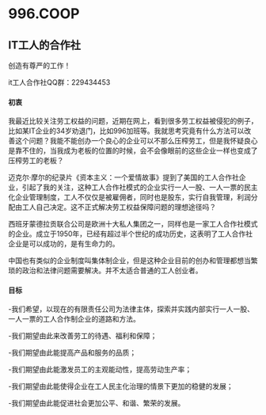 # 996.COOP  
## IT工人的合作社  

创造有尊严的工作！    

it工人合作社QQ群：229434453

#### 初衷
我最近比较关注劳工权益的问题，近期在网上，看到很多劳工权益被侵犯的例子，比如某IT企业的34岁劝退门，比如996加班等。我就思考究竟有什么方法可以改善这个问题？我能不能创办一个良心的企业可以不那么压榨劳工，但是我怀疑良心是靠不住的，当我成为老板的位置的时候，会不会像眼前的这些企业一样也变成了压榨劳工的老板？

迈克尔·摩尔的纪录片《资本主义：一个爱情故事》提到了美国的工人合作社企业，引起了我的关注，这种工人合作社模式的企业实行一人一股、一人一票的民主化企业管理制度，工人不仅仅是被雇佣者，同时也是股东，实行自我管理，利润分配由工人自己决定。这不正式解决劳工权益保障问题的理想途径吗？

西班牙蒙德拉贡联合公司是欧洲十大私人集团之一，同样也是一家工人合作社模式的企业。成立于1950年，已经有超过半个世纪的成功历史，这表明了工人合作社企业是可以成功的，是有生命力的。

中国也有类似的企业制度叫集体制企业，但是这种企业目前的创办和管理都想当繁琐的政治和法律问题需要解决。并不太适合普通的工人创业者。

#### 目标
-我们希望，以现在的有限责任公司为法律主体，探索并实践内部实行一人一股、一人一票的工人合作制企业的道路和方法。

-我们期望由此来改善劳工的待遇、福利和保障；

-我们期望由此能提高产品和服务的品质；

-我们期望由此能激发员工的主观能动性，提高劳动生产率；

-我们期望由此能使得企业在工人民主化治理的情景下更加的稳健的发展；

-我们期望由此能促进社会更加公平、和谐、繁荣的发展。

